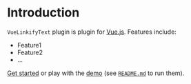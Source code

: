 # Introduction

`VueLinkifyText` plugin is plugin for [Vue.js](http://vuejs.org).
Features include:

- Feature1
- Feature2
- ...

[Get started](./started/) or play with the [demo](https://github.com//vue-linkify-text/tree/dev/demo) (see [`README.md`](https://github.com//vue-linkify-text/) to run them).
